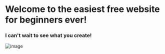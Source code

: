 # Welcome to the easiest free website for beginners ever!

### I can't wait to see what you create!

![image](https://user-images.githubusercontent.com/95178584/144284641-15f57381-446f-4dc9-9b18-77e7a6ed0d70.png)
